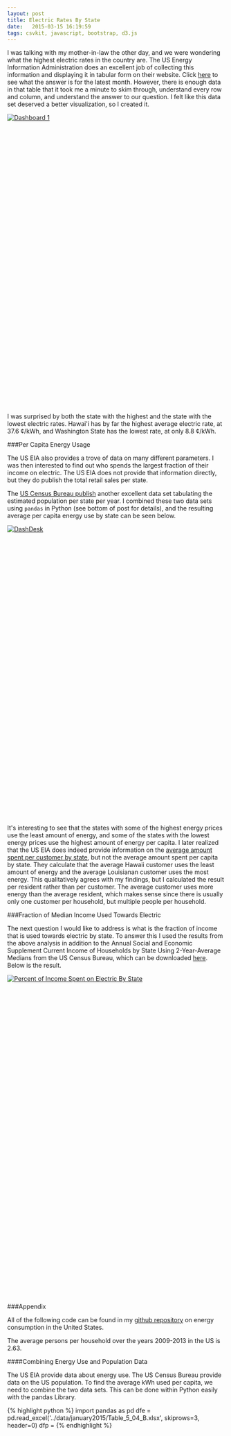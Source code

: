 ```yaml
---
layout: post
title: Electric Rates By State
date:   2015-03-15 16:19:59
tags: csvkit, javascript, bootstrap, d3.js
---
```


I was talking with my mother-in-law the other day, and we were wondering what
the highest electric rates in the country are. The US Energy Information
Administration does an excellent job of collecting this information and
displaying it in tabular form on their website. Click [here][eiamon] to see
what the answer is for the latest month. However, there is enough data in that
table that it took me a minute to skim through, understand every row and
column, and understand the answer to our question. I felt like this data set
deserved a better visualization, so I created it.

<script type='text/javascript' src='https://public.tableau.com/javascripts/api/viz_v1.js'></script><div class='tableauPlaceholder' style='width: 1004px; height: 675px;'><noscript><a href='#'><img alt='Dashboard 1 ' src='https:&#47;&#47;public.tableau.com&#47;static&#47;images&#47;el&#47;electricRatesByState201411&#47;Dashboard1&#47;1_rss.png' style='border: none' /></a></noscript><object class='tableauViz' width='1004' height='675' style='display:none;'><param name='host_url' value='https%3A%2F%2Fpublic.tableau.com%2F' /> <param name='site_root' value='' /><param name='name' value='electricRatesByState201411&#47;Dashboard1' /><param name='tabs' value='no' /><param name='toolbar' value='yes' /><param name='static_image' value='https:&#47;&#47;public.tableau.com&#47;static&#47;images&#47;el&#47;electricRatesByState201411&#47;Dashboard1&#47;1.png' /> <param name='animate_transition' value='yes' /><param name='display_static_image' value='yes' /><param name='display_spinner' value='yes' /><param name='display_overlay' value='yes' /><param name='display_count' value='yes' /><param name='showVizHome' value='no' /><param name='showTabs' value='y' /></object></div>

I was surprised by both the state with the highest and the state with the
lowest electric rates. Hawai'i has by far the highest average electric rate,
 at 37.6 ¢/kWh, and Washington State has the lowest rate, at only 8.8 ¢/kWh.

###Per Capita Energy Usage

The US EIA also provides a trove of data on many different parameters. I was
then interested to find out who spends the largest fraction of their income
on electric. The US EIA does not provide that information directly, but they
do publish the total retail sales per state.

The [US Census Bureau publish][uscbpops] another excellent data set tabulating
the estimated population per state per year. I combined these two data sets
using `pandas` in Python (see bottom of post for details),
and the resulting average per capita energy use by state can be seen below.

<script type='text/javascript' src='https://public.tableau.com/javascripts/api/viz_v1.js'></script><div class='tableauPlaceholder' style='width: 1004px; height: 675px;'><noscript><a href='#'><img alt='DashDesk ' src='https:&#47;&#47;public.tableau.com&#47;static&#47;images&#47;en&#47;energyUsagePerCap201411YTD&#47;DashDesk&#47;1_rss.png' style='border: none' /></a></noscript><object class='tableauViz' width='1004' height='675' style='display:none;'><param name='host_url' value='https%3A%2F%2Fpublic.tableau.com%2F' /> <param name='site_root' value='' /><param name='name' value='energyUsagePerCap201411YTD&#47;DashDesk' /><param name='tabs' value='no' /><param name='toolbar' value='yes' /><param name='static_image' value='https:&#47;&#47;public.tableau.com&#47;static&#47;images&#47;en&#47;energyUsagePerCap201411YTD&#47;DashDesk&#47;1.png' /> <param name='animate_transition' value='yes' /><param name='display_static_image' value='yes' /><param name='display_spinner' value='yes' /><param name='display_overlay' value='yes' /><param name='display_count' value='yes' /><param name='showVizHome' value='no' /><param name='showTabs' value='y' /></object></div>

It's interesting to see that the states with some of
the highest energy prices use the least amount of energy, and some of the
states with the lowest energy prices use the highest amount of energy per
capita. I later realized that the US EIA does indeed provide information on
the [average amount spent per customer by state][useiapercust], but
not the average amount spent per capita by state. They calculate that
the average Hawaii customer uses the least amount of energy and the average
Louisianan customer uses the most energy. This qualitatively agrees with my
findings, but I calculated the result per resident rather than per customer.
The average customer uses more energy than the average resident, which makes
sense since there is usually only one customer per household, but multiple
people per household.

###Fraction of Median Income Used Towards Electric

The next question I would like to address is what is the fraction of income
that is used towards electric by state. To answer this I used the results
from the above analysis in addition to the Annual Social and Economic
Supplement Current Income of Households by State Using 2-Year-Average
Medians from the US Census Bureau, which can be downloaded [here][uscbincome].
Below is the result.

<script type='text/javascript' src='https://public.tableau.com/javascripts/api/viz_v1.js'></script><div class='tableauPlaceholder' style='width: 982px; height: 742px;'><noscript><a href='#'><img alt='Percent of Income Spent on Electric By State ' src='https:&#47;&#47;public.tableau.com&#47;static&#47;images&#47;el&#47;electricPercentSpent&#47;Sheet1&#47;1_rss.png' style='border: none' /></a></noscript><object class='tableauViz' width='982' height='742' style='display:none;'><param name='host_url' value='https%3A%2F%2Fpublic.tableau.com%2F' /> <param name='site_root' value='' /><param name='name' value='electricPercentSpent&#47;Sheet1' /><param name='tabs' value='no' /><param name='toolbar' value='yes' /><param name='static_image' value='https:&#47;&#47;public.tableau.com&#47;static&#47;images&#47;el&#47;electricPercentSpent&#47;Sheet1&#47;1.png' /> <param name='animate_transition' value='yes' /><param name='display_static_image' value='yes' /><param name='display_spinner' value='yes' /><param name='display_overlay' value='yes' /><param name='display_count' value='yes' /><param name='showVizHome' value='no' /><param name='showTabs' value='y' /></object></div>




###Appendix

All of the following code can be found in my
[github repository][ghelectric]
 on energy consumption in the United States.

The average persons per household over the years 2009-2013 in the US is 2.63.

####Combining Energy Use and Population Data

The US EIA provide data about energy use. The US Census Bureau provide data on
the US population. To find the average kWh used per capita, we need to combine
the two data sets. This can be done within Python easily with the pandas
Library.

{% highlight python %}
import pandas as pd
dfe = pd.read_excel('../data/january2015/Table_5_04_B.xlsx', skiprows=3, header=0)
dfp =
{% endhighlight %}



[eiamon]: http://www.eia.gov/electricity/monthly/epm_table_grapher.cfm?t=epmt_5_6_a
[uscbpops]: http://www.census.gov/popest/data/national/totals/2014/index.html
[ghelectric]: https://github.com/mattgiguere/electric
[useiapercust]: http://www.eia.gov/tools/faqs/faq.cfm?id=97&t=3
[uscbincome]: http://www.census.gov/hhes/www/income/data/statemedian/
[uscbpph]: http://quickfacts.census.gov/qfd/states/00000.html
